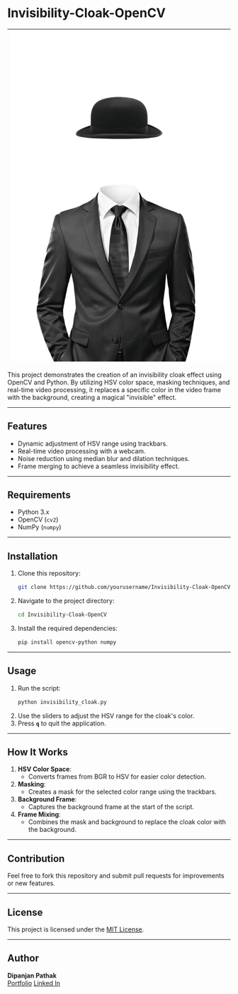 # Invisibility-Cloak-OpenCV
| ![Invisible Man](invisible_man.png) |
|:-----------------------------------:|

This project demonstrates the creation of an invisibility cloak effect using OpenCV and Python. By utilizing HSV color space, masking techniques, and real-time video processing, it replaces a specific color in the video frame with the background, creating a magical "invisible" effect.

---

## Features

- Dynamic adjustment of HSV range using trackbars.
- Real-time video processing with a webcam.
- Noise reduction using median blur and dilation techniques.
- Frame merging to achieve a seamless invisibility effect.

---

## Requirements

- Python 3.x
- OpenCV (`cv2`)
- NumPy (`numpy`)

---

## Installation

1. Clone this repository:
   ```bash
   git clone https://github.com/yourusername/Invisibility-Cloak-OpenCV.git
   ```
2. Navigate to the project directory:
   ```bash
   cd Invisibility-Cloak-OpenCV
   ```
3. Install the required dependencies:
   ```bash
   pip install opencv-python numpy
   ```

---

## Usage

1. Run the script:
   ```bash
   python invisibility_cloak.py
   ```
2. Use the sliders to adjust the HSV range for the cloak's color.
3. Press **`q`** to quit the application.

---

## How It Works

1. **HSV Color Space**:
   - Converts frames from BGR to HSV for easier color detection.
2. **Masking**:
   - Creates a mask for the selected color range using the trackbars.
3. **Background Frame**:
   - Captures the background frame at the start of the script.
4. **Frame Mixing**:
   - Combines the mask and background to replace the cloak color with the background.

---



## Contribution

Feel free to fork this repository and submit pull requests for improvements or new features.

---

## License

This project is licensed under the [MIT License](LICENSE).

---

## Author

**Dipanjan Pathak**\
[Portfolio](https://www.dipanjan.tech/)
[Linked In](https://www.linkedin.com/in/dipanjanpathak/)



